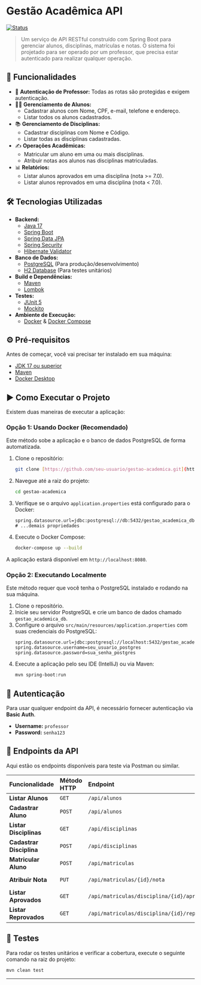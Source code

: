 # Gestão Acadêmica API

[![Status](https://img.shields.io/badge/status-concluído-green)]()

> Um serviço de API RESTful construído com Spring Boot para gerenciar alunos, disciplinas, matrículas e notas. O sistema foi projetado para ser operado por um professor, que precisa estar autenticado para realizar qualquer operação.

## 🚀 Funcionalidades

* 🔐 **Autenticação de Professor:** Todas as rotas são protegidas e exigem autenticação.
* 👨‍🎓 **Gerenciamento de Alunos:**
    * Cadastrar alunos com Nome, CPF, e-mail, telefone e endereço.
    * Listar todos os alunos cadastrados.
* 📚 **Gerenciamento de Disciplinas:**
    * Cadastrar disciplinas com Nome e Código.
    * Listar todas as disciplinas cadastradas.
* ✍️ **Operações Acadêmicas:**
    * Matricular um aluno em uma ou mais disciplinas.
    * Atribuir notas aos alunos nas disciplinas matriculadas.
* 📊 **Relatórios:**
    * Listar alunos aprovados em uma disciplina (nota >= 7.0).
    * Listar alunos reprovados em uma disciplina (nota < 7.0).

## 🛠️ Tecnologias Utilizadas

* **Backend:**
    * [Java 17](https://www.oracle.com/java/technologies/javase/jdk17-archive-downloads.html)
    * [Spring Boot](https://spring.io/projects/spring-boot)
    * [Spring Data JPA](https://spring.io/projects/spring-data-jpa)
    * [Spring Security](https://spring.io/projects/spring-security)
    * [Hibernate Validator](https://hibernate.org/validator/)
* **Banco de Dados:**
    * [PostgreSQL](https://www.postgresql.org/) (Para produção/desenvolvimento)
    * [H2 Database](https://www.h2database.com/html/main.html) (Para testes unitários)
* **Build e Dependências:**
    * [Maven](https://maven.apache.org/)
    * [Lombok](https://projectlombok.org/)
* **Testes:**
    * [JUnit 5](https://junit.org/junit5/)
    * [Mockito](https://site.mockito.org/)
* **Ambiente de Execução:**
    * [Docker](https://www.docker.com/) & [Docker Compose](https://docs.docker.com/compose/)

## ⚙️ Pré-requisitos

Antes de começar, você vai precisar ter instalado em sua máquina:
* [JDK 17 ou superior](https://www.oracle.com/java/technologies/downloads/)
* [Maven](https://maven.apache.org/download.cgi)
* [Docker Desktop](https://www.docker.com/products/docker-desktop/)

## ▶️ Como Executar o Projeto

Existem duas maneiras de executar a aplicação:

### Opção 1: Usando Docker (Recomendado)

Este método sobe a aplicação e o banco de dados PostgreSQL de forma automatizada.

1.  Clone o repositório:
    ```bash
    git clone [https://github.com/seu-usuario/gestao-academica.git](https://github.com/seu-usuario/gestao-academica.git)
    ```

2.  Navegue até a raiz do projeto:
    ```bash
    cd gestao-academica
    ```

3.  Verifique se o arquivo `application.properties` está configurado para o Docker:
    ```properties
    spring.datasource.url=jdbc:postgresql://db:5432/gestao_academica_db
    # ...demais propriedades
    ```

4.  Execute o Docker Compose:
    ```bash
    docker-compose up --build
    ```
A aplicação estará disponível em `http://localhost:8080`.

### Opção 2: Executando Localmente

Este método requer que você tenha o PostgreSQL instalado e rodando na sua máquina.

1.  Clone o repositório.
2.  Inicie seu servidor PostgreSQL e crie um banco de dados chamado `gestao_academica_db`.
3.  Configure o arquivo `src/main/resources/application.properties` com suas credenciais do PostgreSQL:
    ```properties
    spring.datasource.url=jdbc:postgresql://localhost:5432/gestao_academica_db
    spring.datasource.username=seu_usuario_postgres
    spring.datasource.password=sua_senha_postgres
    ```
4.  Execute a aplicação pelo seu IDE (IntelliJ) ou via Maven:
    ```bash
    mvn spring-boot:run
    ```

## 🔐 Autenticação

Para usar qualquer endpoint da API, é necessário fornecer autenticação via **Basic Auth**.

* **Username:** `professor`
* **Password:** `senha123`

## 📡 Endpoints da API

Aqui estão os endpoints disponíveis para teste via Postman ou similar.

| Funcionalidade | Método HTTP | Endpoint | Payload / Parâmetros |
| :--- | :--- | :--- | :--- |
| **Listar Alunos** | `GET` | `/api/alunos` | Nenhum |
| **Cadastrar Aluno** | `POST` | `/api/alunos` | `{"nome": "...", "cpf": "...", ...}` |
| **Listar Disciplinas**| `GET` | `/api/disciplinas` | Nenhum |
| **Cadastrar Disciplina**| `POST` | `/api/disciplinas`| `{"nome": "...", "codigo": "..."}` |
| **Matricular Aluno** | `POST` | `/api/matriculas`| Parâmetros na URL: `?alunoId=1&disciplinaId=1` |
| **Atribuir Nota** | `PUT` | `/api/matriculas/{id}/nota` | Parâmetro na URL: `?nota=8.5` |
| **Listar Aprovados** | `GET` | `/api/matriculas/disciplina/{id}/aprovados` | Nenhum |
| **Listar Reprovados** | `GET` | `/api/matriculas/disciplina/{id}/reprovados`| Nenhum |

## 🧪 Testes

Para rodar os testes unitários e verificar a cobertura, execute o seguinte comando na raiz do projeto:

```bash
mvn clean test
```

---